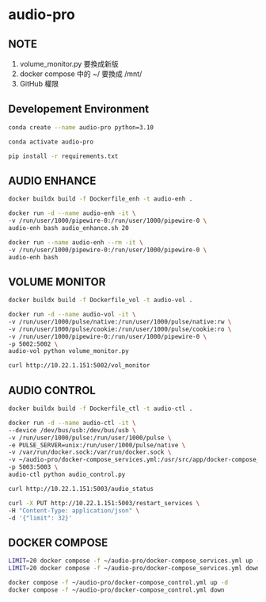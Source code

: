 # audio-pro

## NOTE
1. volume_monitor.py 要換成新版
2. docker compose 中的 ~/ 要換成 /mnt/
3. GitHub 權限


## Developement Environment

```bash
conda create --name audio-pro python=3.10

conda activate audio-pro

pip install -r requirements.txt

```


## AUDIO ENHANCE

```bash
docker buildx build -f Dockerfile_enh -t audio-enh .

docker run -d --name audio-enh -it \
-v /run/user/1000/pipewire-0:/run/user/1000/pipewire-0 \
audio-enh bash audio_enhance.sh 20

docker run --name audio-enh --rm -it \
-v /run/user/1000/pipewire-0:/run/user/1000/pipewire-0 \
audio-enh bash
```


## VOLUME MONITOR

```bash
docker buildx build -f Dockerfile_vol -t audio-vol .

docker run -d --name audio-vol -it \
-v /run/user/1000/pulse/native:/run/user/1000/pulse/native:rw \
-v /run/user/1000/pulse/cookie:/run/user/1000/pulse/cookie:ro \
-v /run/user/1000/pipewire-0:/run/user/1000/pipewire-0 \
-p 5002:5002 \
audio-vol python volume_monitor.py
```
```bash
curl http://10.22.1.151:5002/vol_monitor
```


## AUDIO CONTROL

```bash
docker buildx build -f Dockerfile_ctl -t audio-ctl .

docker run -d --name audio-ctl -it \
--device /dev/bus/usb:/dev/bus/usb \
-v /run/user/1000/pulse:/run/user/1000/pulse \
-e PULSE_SERVER=unix:/run/user/1000/pulse/native \
-v /var/run/docker.sock:/var/run/docker.sock \
-v ~/audio-pro/docker-compose_services.yml:/usr/src/app/docker-compose_services.yml \
-p 5003:5003 \
audio-ctl python audio_control.py
```

```bash
curl http://10.22.1.151:5003/audio_status

curl -X PUT http://10.22.1.151:5003/restart_services \
-H "Content-Type: application/json" \
-d '{"limit": 32}'
```


## DOCKER COMPOSE

```bash
LIMIT=20 docker compose -f ~/audio-pro/docker-compose_services.yml up -d
LIMIT=20 docker compose -f ~/audio-pro/docker-compose_services.yml down

docker compose -f ~/audio-pro/docker-compose_control.yml up -d
docker compose -f ~/audio-pro/docker-compose_control.yml down
```